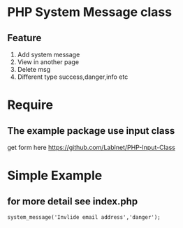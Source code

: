 # PHP System Message class
## Feature

 1. Add system message 
 2. View in another page 
 3. Delete msg
 4. Different type success,danger,info etc

# Require
## The example package use input class 
get form here https://github.com/Lablnet/PHP-Input-Class

# Simple Example 
## for more detail see index.php
    system_message('Invlide email address','danger');

 

